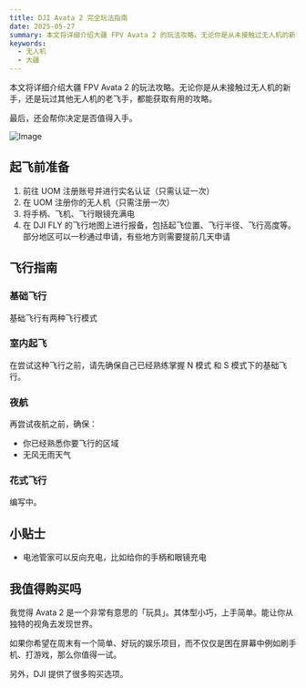 ```yaml
---
title: DJI Avata 2 完全玩法指南
date: 2025-05-27
summary: 本文将详细介绍大疆 FPV Avata 2 的玩法攻略。无论你是从未接触过无人机的新手，还是玩过其他无人机的老飞手，都能获取有用的攻略。
keywords:
  - 无人机
  - 大疆
---
```



本文将详细介绍大疆 FPV Avata 2 的玩法攻略。无论你是从未接触过无人机的新手，还是玩过其他无人机的老飞手，都能获取有用的攻略。

最后，还会帮你决定是否值得入手。

![Image](/image/post/1feb60fd-4a96-8076-871b-c79928904ff9_27892427-4822-481e-9868-a21ab0e1366c.png)



## 起飞前准备

1. 前往 UOM 注册账号并进行实名认证（只需认证一次）
2. 在 UOM 注册你的无人机（只需注册一次）
3. 将手柄、飞机、飞行眼镜充满电
4. 在 DJI FLY 的飞行地图上进行报备，包括起飞位置、飞行半径、飞行高度等。部分地区可以一秒通过申请，有些地方则需要提前几天申请



## 飞行指南

### 基础飞行

基础飞行有两种飞行模式

### 室内起飞

在尝试这种飞行之前，请先确保自己已经熟练掌握 N 模式 和 S 模式下的基础飞行。

### 夜航

再尝试夜航之前，确保：
- 你已经熟悉你要飞行的区域
- 无风无雨天气

### 花式飞行

编写中。

## 小贴士
- 电池管家可以反向充电，比如给你的手柄和眼镜充电



## 我值得购买吗

我觉得 Avata 2 是一个非常有意思的「玩具」。其体型小巧，上手简单。能让你从独特的视角去发现世界。

如果你希望在周末有一个简单、好玩的娱乐项目，而不仅仅是困在屏幕中例如刷手机、打游戏，那么你值得一试。

另外，DJI 提供了很多购买选项。
